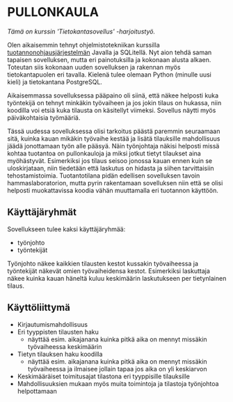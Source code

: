 PULLONKAULA
=======

_Tämä on kurssin 'Tietokantasovellus' -harjoitustyö._

Olen aikaisemmin tehnyt ohjelmistotekniikan kurssilla [tuotannonohjausjärjestelmän](https://github.com/Skorp7/ot-harjoitustyo) Javalla ja SQLitellä. Nyt aion tehdä saman tapaisen sovelluksen, mutta eri painotuksilla ja kokonaan alusta alkaen. Toteutan siis kokonaan uuden sovelluksen ja rakennan myös tietokantapuolen eri tavalla. Kielenä tulee olemaan Python (minulle uusi kieli) ja tietokantana PostgreSQL.

Aikaisemmassa sovelluksessa pääpaino oli siinä, että näkee helposti kuka työntekijä on tehnyt minkäkin työvaiheen ja jos jokin tilaus on hukassa, niin koodilla voi etsiä kuka tilausta on käsitellyt viimeksi. Sovellus näytti myös päiväkohtaisia työmääriä.

Tässä uudessa sovelluksessa olisi tarkoitus päästä paremmin seuraamaan sitä, kuinka kauan mikäkin työvaihe kestää ja lisätä tilauksille mahdollisuus jäädä jonottamaan työn alle pääsyä. Näin työnjohtaja näkisi helposti missä kohtaa tuotantoa on pullonkauloja ja miksi jotkut tietyt tilaukset aina myöhästyvät.
Esimerkiksi jos tilaus seisoo jonossa kauan ennen kuin se uloskirjataan, niin tiedetään että laskutus on hidasta ja siihen tarvittaisiin tehostamistoimia. Tuotantotilana pidän edellisen sovelluksen tavoin hammaslaboratorion, mutta pyrin rakentamaan sovelluksen niin että se olisi helposti muokattavissa koodia vähän muuttamalla eri tuotannon käyttöön.

Käyttäjäryhmät
--------
Sovellukseen tulee kaksi käyttäjäryhmää:
* työnjohto 
* työntekijät 

Työnjohto näkee kaikkien tilausten kestot kussakin työvaiheessa ja työntekijät näkevät omien työvaiheidensa kestot. Esimerkiksi laskuttaja näkee kuinka kauan häneltä kuluu keskimäärin laskutukseen per tietynlainen tilaus.

Käyttöliittymä
--------
* Kirjautumismahdollisuus
* Eri tyyppisten tilausten haku
  * näyttää esim. aikajanana kuinka pitkä aika on mennyt missäkin työvaiheessa keskimäärin
* Tietyn tilauksen haku koodilla
  * näyttää esim. aikajanana kuinka pitkä aika on mennyt missäkin työvaiheessa ja ilmaisee jollain tapaa jos aika on yli keskiarvon
* Keskimääräiset toimitusajat tilastona eri tyyppisille tilauksille
* Mahdollisuuksien mukaan myös muita toimintoja ja tilastoja työnjohtoa helpottamaan




